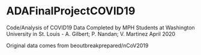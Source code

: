 # ADAFinalProjectCOVID19

Code/Analysis of COVID19 Data Completed by MPH Students at Washington University in St. Louis - A. Gilbert; P. Nandan; V. Martinez
April 2020

Original data comes from beoutbreakprepared/nCoV2019
